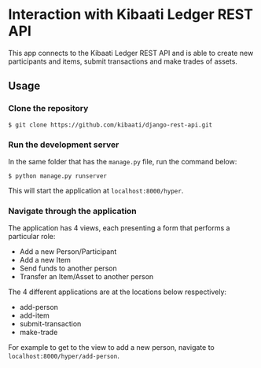 # Interaction with Kibaati Ledger REST API
  
This app connects to the Kibaati Ledger REST API and is able to create new participants and items, submit transactions and make trades of assets.

## Usage

### Clone the repository
  
```
$ git clone https://github.com/kibaati/django-rest-api.git
```
  

### Run the development server
  
In the same folder that has the `manage.py` file, run the command below:

```
$ python manage.py runserver
```
  
This will start the application at `localhost:8000/hyper`.
  
### Navigate through the application
  
The application has 4 views, each presenting a form that performs a particular role:
* Add a new Person/Participant
* Add a new Item
* Send funds to another person
* Transfer an Item/Asset to another person

The 4 different applications are at the locations below respectively:
* add-person
* add-item
* submit-transaction
* make-trade

For example to get to the view to add a new person, navigate to `localhost:8000/hyper/add-person`.
